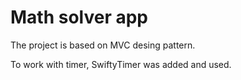 # Math solver app

The project is based on MVC desing pattern.

To work with timer, SwiftyTimer was added and used.
